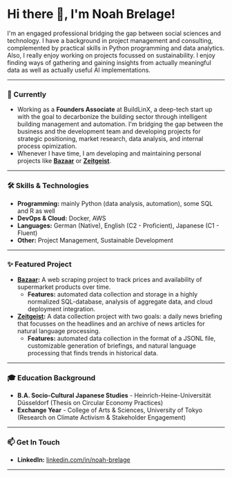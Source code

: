 # Hi there 👋, I'm Noah Brelage!

I'm an engaged professional bridging the gap between social sciences and technology. I have a background in project management and consulting, complemented by practical skills in Python programming and data analytics. Also, I really enjoy working on projects focussed on sustainability.
I enjoy finding ways of gathering and gaining insights from actually meaningful data as well as actually useful AI implementations.

---

### 🌱 Currently

*   Working as a **Founders Associate** at BuildLinX, a deep-tech start up with the goal to decarbonize the building sector through intelligent building management and automation. I'm bridging the gap between the business and the development team and developing projects for strategic positioning, market research, data analysis, and internal process opimization.
*   Whenever I have time, I am developing and maintaining personal projects like **[Bazaar](https://github.com/Brelage/bazaar)** or **[Zeitgeist](https://github.com/Brelage/zeitgeist)**.


---

### 🛠️ Skills & Technologies

*   **Programming:** mainly Python (data analysis, automation), some SQL and R as well
*   **DevOps & Cloud:** Docker, AWS
*   **Languages:** German (Native), English (C2 - Proficient), Japanese (C1 - Fluent)
*   **Other:** Project Management, Sustainable Development

---

### ✨ Featured Project

*   **[Bazaar](https://github.com/Brelage/Bazaar):** A web scraping project to track prices and availability of supermarket products over time.
    *   **Features:** automated data collection and storage in a highly normalized SQL-database, analysis of aggregate data, and cloud deployment integration.
*   **[Zeitgeist](https://github.com/Brelage/zeitgeist):** A data collection project with two goals: a daily news briefing that focusses on the headlines and an archive of news articles for natural language processing.
    *   **Features:** automated data collection in the format of a JSONL file, customizable generation of briefings, and natural language processing that finds trends in historical data.


---

### 🎓 Education Background

*   **B.A. Socio-Cultural Japanese Studies** - Heinrich-Heine-Universität Düsseldorf (Thesis on Circular Economy Practices)
*   **Exchange Year** - College of Arts & Sciences, University of Tokyo (Research on Climate Activism & Stakeholder Engagement)

---

### 📫 Get In Touch

*   **LinkedIn:** [linkedin.com/in/noah-brelage](https://linkedin.com/in/noah-brelage)

---
